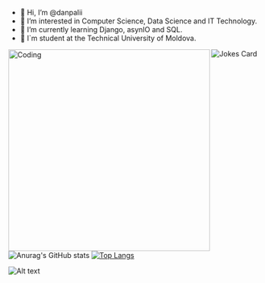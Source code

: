 - 👋 Hi, I’m @danpalii
- 👀 I’m interested in Computer Science, Data Science and IT Technology.
- 🌱 I’m currently learning Django, asynIO and SQL.
- 🏫 I`m student at the Technical University of Moldova.


<img src="https://readme-jokes.vercel.app/api" alt="Jokes Card" />
<img align="left" alt="Coding" width="400" src="https://media.giphy.com/media/2Y8Iq3xe121Ba3hUAM/giphy.gif">


![Anurag's GitHub stats](https://github-readme-stats.vercel.app/api?username=danpalii&show_icons=true&theme=radical)
[![Top Langs](https://github-readme-stats.vercel.app/api/top-langs/?username=danpalii&layout=compact&show_icons=true&theme=radical)](https://github.com/anuraghazra/github-readme-stats)


![Alt text](https://spotify-recently-played-readme.vercel.app/api?user=hf11fp3vvr9vlhjqjjfijw1up&unique={true|1|on|yes})

